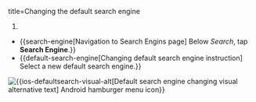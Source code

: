 title=Changing the default search engine

1. <? include open-setting-ios ?>
* {{search-engine[Navigation to Search Engins page] Below <em>Search</em>, tap <strong>Search Engine</strong>.}}
* {{default-search-engine[Changing default search engine instruction] Select a new default search engine.}}

![{{ios-defaultsearch-visual-alt[Default search engine changing visual alternative text] Android hamburger menu icon}}](images/ios-defaultsearch-visual.png)
